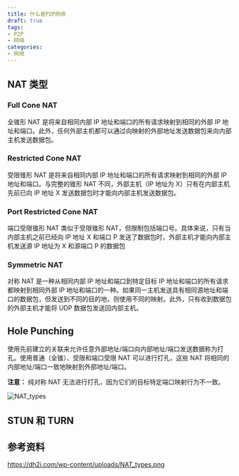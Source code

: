 ```yaml
---
title: 什么是P2P网络
draft: true
tags:
- P2P
- 网络
categories:
- 网络
---
```


## NAT 类型



### Full Cone NAT

全锥形 NAT 是将来自相同内部 IP 地址和端口的所有请求映射到相同的外部 IP 地址和端口。此外，任何外部主机都可以通过向映射的外部地址发送数据包来向内部主机发送数据包。

### Restricted Cone NAT

受限锥形 NAT 是将来自相同内部 IP 地址和端口的所有请求映射到相同的外部 IP 地址和端口。与完整的锥形 NAT 不同，外部主机（IP 地址为 X）只有在内部主机先前已向 IP 地址 X 发送数据包时才能向内部主机发送数据包。

### Port Restricted Cone NAT

端口受限锥形 NAT 类似于受限锥形 NAT，但限制包括端口号。具体来说，只有当内部主机之前已经向 IP 地址 X 和端口 P 发送了数据包时，外部主机才能向内部主机发送源 IP 地址为 X 和源端口 P 的数据包

### Symmetric NAT

对称 NAT 是一种从相同内部 IP 地址和端口到特定目标 IP 地址和端口的所有请求都映射到相同外部 IP 地址和端口的一种。如果同一主机发送具有相同源地址和端口的数据包，但发送到不同的目的地，则使用不同的映射。此外，只有收到数据包的外部主机才能将 UDP 数据包发送回内部主机。



## Hole Punching

使用先前建立的关联来允许任意外部地址/端口向内部地址/端口发送数据称为打孔。使用普通（全锥）、受限和端口受限 NAT 可以进行打孔，这些 NAT 将相同的内部地址/端口一致地映射到外部地址/端口。

**注意：** 纯对称 NAT 无法进行打孔，因为它们的目标特定端口映射行为不一致。

![NAT_types](https://cdn.jsdelivr.net/gh/greycodee/images@main/images/2022/02/22/NAT_types-20220222151007798.png)



## STUN 和 TURN





## 参考资料

https://dh2i.com/wp-content/uploads/NAT_types.png

